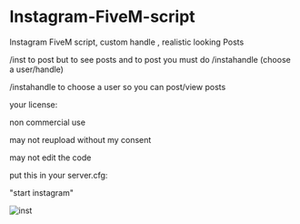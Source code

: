 # Instagram-FiveM-script
Instagram FiveM script, custom handle , realistic looking Posts

/inst to post but to see posts and to post  you must do /instahandle (choose a user/handle)

/instahandle to choose a user so you can post/view posts

your license:

non commercial use

may not reupload without my consent

may not edit the code

put this in your server.cfg:

"start instagram"

![inst](https://user-images.githubusercontent.com/122513007/232511859-229a1468-b499-42b0-b439-6471ad103722.JPG)
